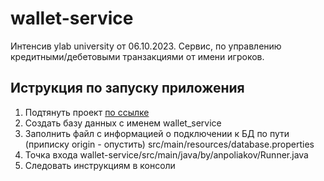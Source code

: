 # wallet-service
Интенсив ylab university от 06.10.2023. Cервис, по управлению кредитными/дебетовыми транзакциями от имени игроков.


## Иструкция по запуску приложения ##
1. Подтянуть проект [по ссылке ](https://github.com/anpoliakov/wallet-service.git)
2. Создать базу данных с именем wallet_service
3. Заполнить файл с информацией о подключении к БД по пути (приписку origin - опустить) src/main/resources/database.properties
4. Точка входа wallet-service/src/main/java/by/anpoliakov/Runner.java
5. Следовать инструкциям в консоли 

